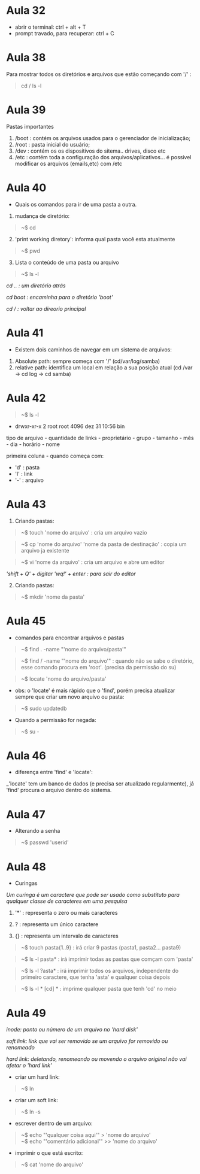 # Aula 32
- abrir o terminal: ctrl + alt + T
- prompt travado,  para recuperar: ctrl + C

# Aula 38

Para mostrar todos os diretórios e arquivos que estão começando com '/' :

> cd /
> ls -l

# Aula 39

Pastas importantes
1. /boot : contém os arquivos usados para o gerenciador de inicialização;
2. /root : pasta inicial do usuário;
3. /dev : contém os os dispositivos do sitema.. drives, disco etc
4. /etc : contém toda a configuração dos arquivos/aplicativos... é possivel modificar os arquivos (emails,etc) com /etc

# Aula 40

- Quais os comandos para ir de uma pasta a outra.

1. mudança de diretório:
> ~$ cd
2. 'print working diretory': informa qual pasta você esta atualmente
> ~$ pwd
3. Lista o conteúdo de uma pasta ou arquivo
> ~$ ls -l

_cd .. : um diretório atrás_

_cd boot : encaminha para o diretório 'boot'_

_cd / : voltar ao direorio principal_

# Aula 41

- Existem dois caminhos de navegar em um sistema de arquivos:
1. Absolute path: sempre começa com '/' (cd/var/log/samba)
2. relative path: identifica um local em relação a sua posição atual (cd /var -> cd log -> cd samba)

# Aula 42

> ~$ ls -l

- drwxr-xr-x   2 root root       4096 dez 31 10:56 bin

 tipo de arquivo - quantidade de links - proprietário - grupo - tamanho - mês - dia - horário - nome

primeira coluna - quando começa com:
- 'd' : pasta
- 'l' : link 
- '-' : arquivo

# Aula 43

1. Criando pastas:

> ~$ touch 'nome do arquivo' : cria um arquivo vazio

> ~$ cp 'nome do arquivo' 'nome da pasta de destinação' : copia um arquivo ja existente 

> ~$ vi 'nome da arquivo' : cria um arquivo e abre um editor

_'shift + Q' + digitar 'wq!' + enter : para sair do editor_

2. Criando pastas:

> ~$ mkdir 'nome da pasta'

# Aula 45

- comandos para encontrar arquivos e pastas

> ~$ find . -name "'nome do arquivo/pasta'"

> ~$ find / -name "'nome do arquivo'"  : quando não se sabe o diretório, esse comando procura em 'root'. (precisa da permissão do su)

> ~$ locate 'nome do arquivo/pasta'

- obs: o 'locate' é mais rápido que o 'find', porém precisa atualizar sempre que criar um novo arquivo ou pasta:

> ~$ sudo updatedb

- Quando a permissão for negada:

> ~$ su -

# Aula 46

- diferença entre 'find' e 'locate':

_'locate' tem um banco de dados (e precisa ser atualizado regularmente), já 'find' procura o arquivo dentro do sistema.

# Aula 47 

- Alterando a senha

> ~$ passwd 'userid'

# Aula 48

- Curingas

_Um curinga é um caractere que pode ser usado como substituto para qualquer classe de caracteres em uma pesquisa_

1. '*' : representa o zero ou mais caracteres

2. ? : representa um único caractere

3. {} : representa um intervalo de caracteres 

> ~$ touch pasta{1..9} : irá criar 9 pastas (pasta1, pasta2... pasta9)

> ~$ ls -l pasta* : irá imprimir todas as pastas que comçam com 'pasta'

> ~$ ls -l ?asta* : irá imprimir todos os arquivos, independente do primeiro caractere, que tenha 'asta' e qualquer coisa depois

> ~$ ls -l * [cd] * : imprime qualquer pasta que tenh 'cd' no meio 

# Aula 49 

_inode: ponto ou número de um arquivo no 'hard disk'_ 

_soft link: link que vai ser removido se um arquivo for removido ou renomeado_

_hard link: deletando, renomeando ou movendo o arquivo original não vai afetar o 'hard link'_

- criar um hard link:

> ~$ ln 

- criar um soft link:

> ~$ ln -s

- escrever dentro de um arquivo:

> ~$ echo "'qualquer coisa aqui'" > 'nome do arquivo'  
> ~$ echo "'comentário adicional'" >> 'nome do arquivo'

- imprimir o que está escrito:

> ~$ cat 'nome do arquivo'